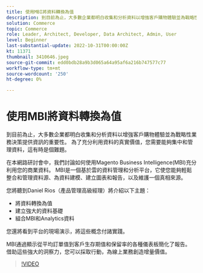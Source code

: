 ```yaml
---
title: 使用MBI將資料轉換為值
description: 到目前為止，大多數企業都明白收集和分析資料以增強客戶購物體驗並為戰略性業務決策提供資訊的重要性。 為了充分利用資料的真實價值，您需要能夠集中和管理資料，這有時是個難題。
solution: Commerce
topic: Commerce
role: Leader, Architect, Developer, Data Architect, Admin, User
level: Beginner
last-substantial-update: 2022-10-31T00:00:00Z
kt: 11371
thumbnail: 3410646.jpeg
source-git-commit: edd0bdb28a9b3d065a64a95af6a216b747577c77
workflow-type: tm+mt
source-wordcount: '250'
ht-degree: 0%

---
```


# 使用MBI將資料轉換為值

到目前為止，大多數企業都明白收集和分析資料以增強客戶購物體驗並為戰略性業務決策提供資訊的重要性。 為了充分利用資料的真實價值，您需要能夠集中和管理資料，這有時是個難題。

在本網路研討會中，我們討論如何使用Magento Business Intelligence(MBI)充分利用您的商業資料。 MBI是一個基於雲的資料管理和分析平台，它使您能夠輕鬆整合和管理資料源、為資料建模、建立圖表和報告，以及維護一個真相來源。

您將聽到Daniel Rios（產品管理高級經理）將介紹以下主題：

* 將資料轉換為值
* 建立強大的資料基礎
* 組合MBI和Analytics資料

您還將看到平台的現場演示，將這些概念付諸實踐。

MBI通過顯示從平均訂單值到客戶生存期值和保留率的各種儀表板簡化了報告。 借助這些強大的洞察力，您可以採取行動，為線上業務創造增量價值。

>[!VIDEO](https://video.tv.adobe.com/v/3410646/?quality=12&learn=on)
